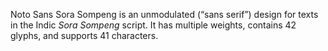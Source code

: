 Noto Sans Sora Sompeng is an unmodulated (“sans serif”) design for texts in the Indic _Sora Sompeng_ script. It has multiple weights, contains 42 glyphs, and supports 41 characters.